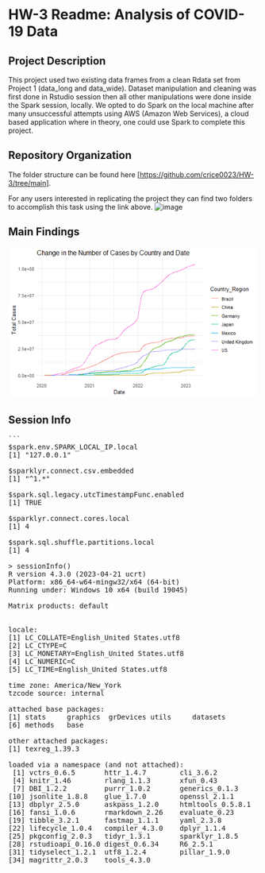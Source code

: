 # HW-3 Readme: Analysis of COVID-19 Data

## Project Description

This project used two existing data frames from a clean Rdata set from Project 1 (data_long and data_wide). Dataset manipulation and 
cleaning was first done in Rstudio session then all other manipulations were done inside the Spark session, locally. We opted to do Spark on the local machine
after many unsuccessful attempts using AWS (Amazon Web Services), a cloud based application where in theory, one could use Spark to complete this project. 

##  Repository Organization
The folder structure can be found here [https://github.com/crice0023/HW-3/tree/main].

For any users interested in replicating the project they can find two folders to accomplish this task using the link above. 
![image](https://github.com/crice0023/HW-3/assets/161267590/f4bc6a92-9f04-4f7c-83d9-3a1dfd7fb3f0)

## Main Findings
![image](https://github.com/crice0023/HW-3/blob/main/Rplot.png)
## Session Info

<pre>
```
$spark.env.SPARK_LOCAL_IP.local
[1] "127.0.0.1"

$sparklyr.connect.csv.embedded
[1] "^1.*"

$spark.sql.legacy.utcTimestampFunc.enabled
[1] TRUE

$sparklyr.connect.cores.local
[1] 4

$spark.sql.shuffle.partitions.local
[1] 4

> sessionInfo()
R version 4.3.0 (2023-04-21 ucrt)
Platform: x86_64-w64-mingw32/x64 (64-bit)
Running under: Windows 10 x64 (build 19045)

Matrix products: default


locale:
[1] LC_COLLATE=English_United States.utf8 
[2] LC_CTYPE=C                            
[3] LC_MONETARY=English_United States.utf8
[4] LC_NUMERIC=C                          
[5] LC_TIME=English_United States.utf8    

time zone: America/New_York
tzcode source: internal

attached base packages:
[1] stats     graphics  grDevices utils     datasets 
[6] methods   base     

other attached packages:
[1] texreg_1.39.3

loaded via a namespace (and not attached):
 [1] vctrs_0.6.5       httr_1.4.7        cli_3.6.2        
 [4] knitr_1.46        rlang_1.1.3       xfun_0.43        
 [7] DBI_1.2.2         purrr_1.0.2       generics_0.1.3   
[10] jsonlite_1.8.8    glue_1.7.0        openssl_2.1.1    
[13] dbplyr_2.5.0      askpass_1.2.0     htmltools_0.5.8.1
[16] fansi_1.0.6       rmarkdown_2.26    evaluate_0.23    
[19] tibble_3.2.1      fastmap_1.1.1     yaml_2.3.8       
[22] lifecycle_1.0.4   compiler_4.3.0    dplyr_1.1.4      
[25] pkgconfig_2.0.3   tidyr_1.3.1       sparklyr_1.8.5   
[28] rstudioapi_0.16.0 digest_0.6.34     R6_2.5.1         
[31] tidyselect_1.2.1  utf8_1.2.4        pillar_1.9.0     
[34] magrittr_2.0.3    tools_4.3.0
